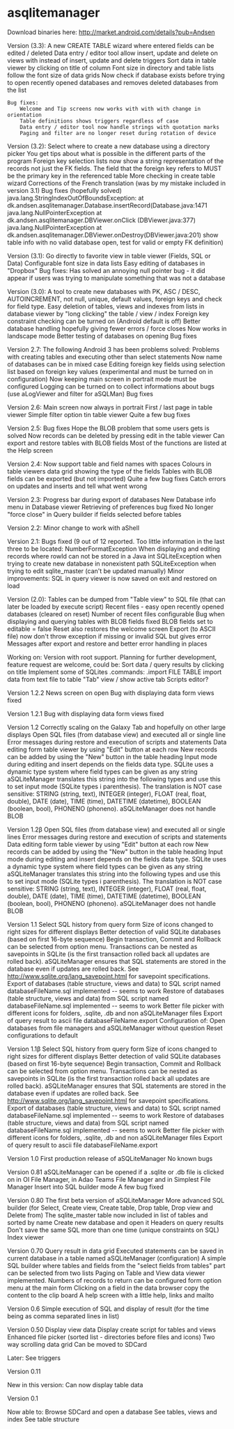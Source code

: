 # asqlitemanager
Download binaries here: http://market.android.com/details?pub=Andsen

Version (3.3):
	A new CREATE TABLE wizard where entered fields can be edited / deleted
	Data entry / editor tool allow insert, update and delete on views
		with instead of insert, update and delete triggers 
	Sort data in table viewer by clicking on title of column
	Font size in directory and table lists follow the font size of data grids
	Now check if database exists before trying to open recently opened databases
		and removes deleted databases from the list

	Bug fixes:
		Welcome and Tip screens now works with with with change in orientation
		Table definitions shows triggers regardless of case
		Data entry / editor tool now handle strings with quotation marks
		Paging and filter are no longer reset during rotation of device

Version (3.2):
	Select where to create a new database using a directory picker
	You get tips about what is possible in the different parts of the program
	Foreign key selection lists now show a string representation of the records
		not just the FK fields. The field that the foreign key refers to MUST be 
		the primary key in the referenced table
	More checking in create table wizard
	Corrections of the French translation (was by my mistake included in 
		version 3.1)
	Bug fixes (hopefully solved)
		java.lang.StringIndexOutOfBoundsException:
			at dk.andsen.asqlitemanager.Database.insertRecord(Database.java:1471
		java.lang.NullPointerException
			at dk.andsen.asqlitemanager.DBViewer.onClick (DBViewer.java:377)
		java.lang.NullPointerException
			at dk.andsen.asqlitemanager.DBViewer.onDestroy(DBViewer.java:201)
		show table info with no valid database open, test for valid or empty FK
			definition)
	
Version (3.1):
	Go directly to favorite view in table viewer (Fields, SQL or Data)
	Configurable font size in data lists
	Easy editing of databases in "Dropbox"
	Bug fixes: Has solved an annoying null pointer bug - it did appear if
		users was trying to manipulate something that was not a database  

Version (3.0):
	A tool to create new databases with PK, ASC / DESC, AUTOINCREMENT,
	  not null, unique, default values, foreign keys and check for field type.
	Easy deletion of tables, views and indexes from lists in database viewer by
	  "long clicking" the table / view / index
	Foreign key constraint checking can be turned on (Android default is off)
	Better database handling hopefully giving fewer errors / force closes
	Now works in landscape mode
	Better testing of databases on opening
	Bug fixes

Version 2.7:
	The following Android 3 has been problems solved:
		Problems with creating tables and executing other than select statements
		Now name of databases can be in mixed case
  Editing foreign key fields using selection list based on foreign key values
    (experimental and must be turned on in configuration)
  Now keeping main screen in portrait mode must be configured
		Logging can be turned on to collect informations about bugs (use
	    aLogViewer and filter for aSQLMan)
  Bug fixes

Version 2.6:
  Main screen now always in portrait
  First / last page in table viewer
  Simple filter option tin table viewer
  Quite a few bug fixes

Version 2.5:
  Bug fixes
  Hope the BLOB problem that some users gets is solved
  Now records can be deleted by pressing edit in the table viewer
  Can export and restore tables with BLOB fields
  Most of the functions are listed at the Help screen

Version 2.4:
  Now support table and field names with spaces
  Colours in table viewers data grid showing the type of the fields
  Tables with BLOB fields can be exported (but not imported)
  Quite a few bug fixes
  Catch errors on updates and inserts and tell what went wrong
  
Version 2.3:
  Progress bar during export of databases
  New Database info menu in Database viewer 
  Retrieving of preferences bug fixed
  No longer "force close" in Query builder if fields selected before tables

Version 2.2: 
  Minor change to work with aShell
  
Version 2.1:
  Bugs fixed (9 out of 12 reported. Too little information in the last three to be
    located:
    NumberFormatException When displaying and editing records where rowId
	  can not be stored in a Java int
	SQLiteException when trying to create new database in nonexistent path
	SQLiteException when trying to edit sqlite_master (can't be updated manually)
  Minor improvements:
	SQL in query viewer is now saved on exit and restored on load
		
Version (2.0):
  Tables can be dumped from "Table view" to SQL file (that can later be loaded 
    by execute script)
  Recent files - easy open recently opened databases (cleared on reset) 
  Number of recent files configurable
  Bug when displaying and querying tables with BLOB fields fixed
    BLOB fields set to editable = false
  Reset also restores the welcome screen
  Export (to ASCII file) now don't throw exception if missing or invalid SQL
  	but gives error
  Messages after export and restore and better error handling in places
    
Working on:
	Version with root support.
  Planning for further development, feature request are welcome, could be:
	Sort data / query results by clicking on title
	Implement some of SQLites .commands:
	  .import FILE TABLE	import data from text file to table
	"Tab" view / show active tab
	Scripts editor?
  
Version 1.2.2
  News screen on open
  Bug with displaying data form views fixed
  
Version 1.2.1
  Bug with displaying data form views fixed

Version 1.2
  Correctly scaling on the Galaxy Tab and hopefully on other large displays
  Open SQL files (from database view) and executed all or single line
  Error messages during restore and execution of scripts and statements
  Data editing form table viewer by using "Edit" button at each row
  New records can be added by using the "New" button in the table heading
    Input mode during editing and insert depends on the fields data type. SQLite
	uses a dynamic type system where field types can be given as any string
	aSQLiteManager translates this string into the following types and use this
	to set input mode (SQLite types i parenthesis). The translation is NOT
	case sensitive:
		STRING (string, text), INTEGER (integer), FLOAT (real, float, double),
		DATE (date), TIME (time), DATETIME (datetime), BOOLEAN (boolean, bool),
		PHONENO (phoneno). aSQLiteManager does not handle BLOB

Version 1.2β
  Open SQL files (from database view) and executed all or single lines
  Error messages during restore and execution of scripts and statements
  Data editing form table viewer by using "Edit" button at each row
  New records can be added by using the "New" button in the table heading
    Input mode during editing and insert depends on the fields data type. SQLite
	uses a dynamic type system where field types can be given as any string
	aSQLiteManager translates this string into the following types and use this
	to set input mode (SQLite types i parenthesis). The translation is NOT
	case sensitive:
		STRING (string, text), INTEGER (integer), FLOAT (real, float, double),
		DATE (date), TIME (time), DATETIME (datetime), BOOLEAN (boolean, bool),
		PHONENO (phoneno). aSQLiteManager does not handle BLOB

Version 1.1
  Select SQL history from query form
  Size of icons changed to right sizes for different displays
  Better detection of valid SQLite databases (based on first 16-byte sequence)
  Begin transaction, Commit and Rollback can be selected from option menu. 
    Transactions can be nested as savepoints in SQLite (is the first transaction
    rolled back all updates are rolled back). aSQLiteManager ensures that SQL
    statements are stored in the database even if updates are rolled back.
    See http://www.sqlite.org/lang_savepoint.html for savepoint specifications.
  Export of databases (table structure, views and data) to SQL script
    named databaseFileName.sql implemented -- seems to work
  Restore of databases (table structure, views and data) from SQL script
    named databaseFileName.sql implemented -- seems to work
  Better file picker with different icons for folders, .sqlite, .db and non
  	aSQLiteManager files
  Export of query result to ascii file databaseFileName.export
  Configuration of:
    Open databases from file managers and aSQLiteManager without question
    Reset configurations to default
    
Version 1.1β
  Select SQL history from query form
  Size of icons changed to right sizes for different displays
  Better detection of valid SQLite databases (based on first 16-byte sequence)
  Begin transaction, Commit and Rollback can be selected from option menu. 
    Transactions can be nested as savepoints in SQLite (is the first transaction
    rolled back all updates are rolled back). aSQLiteManager ensures that SQL
    statements are stored in the database even if updates are rolled back.
    See http://www.sqlite.org/lang_savepoint.html for savepoint specifications.
  Export of databases (table structure, views and data) to SQL script
    named databaseFileName.sql implemented -- seems to work
  Restore of databases (table structure, views and data) from SQL script
    named databaseFileName.sql implemented -- seems to work
  Better file picker with different icons for folders, .sqlite, .db and non
  	aSQLiteManager files
  Export of query result to ascii file databaseFileName.export
  
Version 1.0
  First production release of aSQLiteManager
  No known bugs
  
Version 0.81
  aSQLiteManager can be opened if a .sqlite or .db file is clicked on in
    OI File Manager, in Adao Teams File Manager and in Simplest File Manager
  Insert into SQL builder mode
  A few bug fixed

Version 0.80
  The first beta version of aSQLiteManager
  More advanced SQL builder (for Select, Create view, Create table, Drop table,
    Drop view and Delete from)
  The sqlite_master table now included in list of tables and sorted by name
  Create new database and open it
  Headers on query results
  Don't save the same SQL more than one time (unique constraints on SQL)
  Index viewer

Version 0.70
  Query result in data grid
  Executed statements can be saved in current database in a table named
    aSQLiteManager (configuration)
  A simple SQL builder where tables and fields from the "select fields from tables"
    part can be selected from two lists
  Paging on Table and View data viewer implemented. Numbers of records to return can be
    configured form option menu at the main form
  Clicking on a field in the data browser copy the content to the clip board
  A help screen with a little help, links and mailto
  
Version 0.6
  Simple execution of SQL and display of result (for the time being as comma
  separated lines in list)
  
Version 0.50
  Display view data
  Display create script for tables and views
  Enhanced file picker (sorted list - directories before files and icons)
  Two way scrolling data grid
  Can be moved to SDCard
  
Later:
  See triggers

Version 0.11

New in this version:
  Can now display table data

Version 0.1

Now able to:
  Browse SDCard and open a database
  See tables, views and index
  See table structure
